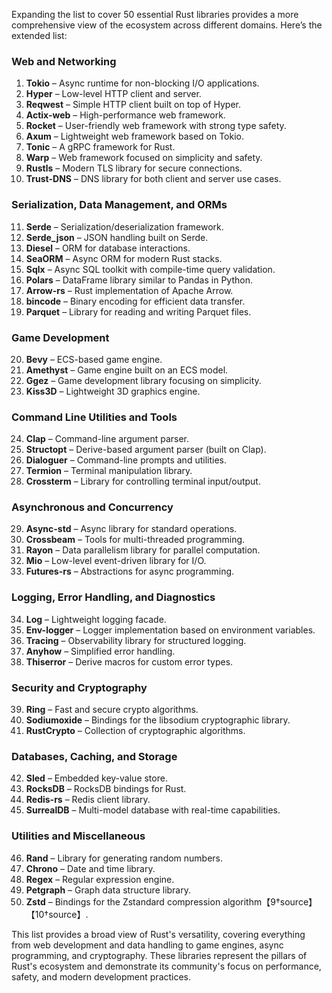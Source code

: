 Expanding the list to cover 50 essential Rust libraries provides a more comprehensive view of the ecosystem across different domains. Here’s the extended list:

### Web and Networking
1. **Tokio** – Async runtime for non-blocking I/O applications.  
2. **Hyper** – Low-level HTTP client and server.  
3. **Reqwest** – Simple HTTP client built on top of Hyper.  
4. **Actix-web** – High-performance web framework.  
5. **Rocket** – User-friendly web framework with strong type safety.  
6. **Axum** – Lightweight web framework based on Tokio.  
7. **Tonic** – A gRPC framework for Rust.  
8. **Warp** – Web framework focused on simplicity and safety.  
9. **Rustls** – Modern TLS library for secure connections.  
10. **Trust-DNS** – DNS library for both client and server use cases.

### Serialization, Data Management, and ORMs
11. **Serde** – Serialization/deserialization framework.  
12. **Serde_json** – JSON handling built on Serde.  
13. **Diesel** – ORM for database interactions.  
14. **SeaORM** – Async ORM for modern Rust stacks.  
15. **Sqlx** – Async SQL toolkit with compile-time query validation.  
16. **Polars** – DataFrame library similar to Pandas in Python.  
17. **Arrow-rs** – Rust implementation of Apache Arrow.  
18. **bincode** – Binary encoding for efficient data transfer.  
19. **Parquet** – Library for reading and writing Parquet files.

### Game Development
20. **Bevy** – ECS-based game engine.  
21. **Amethyst** – Game engine built on an ECS model.  
22. **Ggez** – Game development library focusing on simplicity.  
23. **Kiss3D** – Lightweight 3D graphics engine.

### Command Line Utilities and Tools
24. **Clap** – Command-line argument parser.  
25. **Structopt** – Derive-based argument parser (built on Clap).  
26. **Dialoguer** – Command-line prompts and utilities.  
27. **Termion** – Terminal manipulation library.  
28. **Crossterm** – Library for controlling terminal input/output.

### Asynchronous and Concurrency
29. **Async-std** – Async library for standard operations.  
30. **Crossbeam** – Tools for multi-threaded programming.  
31. **Rayon** – Data parallelism library for parallel computation.  
32. **Mio** – Low-level event-driven library for I/O.  
33. **Futures-rs** – Abstractions for async programming.

### Logging, Error Handling, and Diagnostics
34. **Log** – Lightweight logging facade.  
35. **Env-logger** – Logger implementation based on environment variables.  
36. **Tracing** – Observability library for structured logging.  
37. **Anyhow** – Simplified error handling.  
38. **Thiserror** – Derive macros for custom error types.

### Security and Cryptography
39. **Ring** – Fast and secure crypto algorithms.  
40. **Sodiumoxide** – Bindings for the libsodium cryptographic library.  
41. **RustCrypto** – Collection of cryptographic algorithms.  

### Databases, Caching, and Storage
42. **Sled** – Embedded key-value store.  
43. **RocksDB** – RocksDB bindings for Rust.  
44. **Redis-rs** – Redis client library.  
45. **SurrealDB** – Multi-model database with real-time capabilities.

### Utilities and Miscellaneous
46. **Rand** – Library for generating random numbers.  
47. **Chrono** – Date and time library.  
48. **Regex** – Regular expression engine.  
49. **Petgraph** – Graph data structure library.  
50. **Zstd** – Bindings for the Zstandard compression algorithm【9†source】【10†source】.

This list provides a broad view of Rust's versatility, covering everything from web development and data handling to game engines, async programming, and cryptography. These libraries represent the pillars of Rust's ecosystem and demonstrate its community's focus on performance, safety, and modern development practices.
